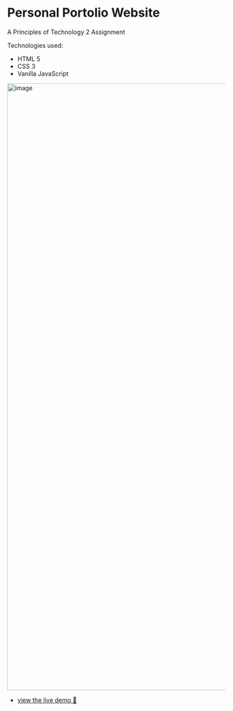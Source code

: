 # Personal Portolio Website

A Principles of Technology 2 Assignment

Technologies used:

- HTML 5
- CSS 3
- Vanilla JavaScript

<img width="1400" alt="image" src="https://user-images.githubusercontent.com/54025944/234719426-da2076d9-8fd3-4135-a6bc-3726f45a7349.png">

- [view the live demo 🚀](https://dtoledo-portfolio.vercel.app/)
